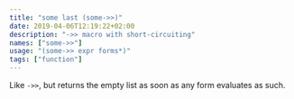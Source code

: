 ```yaml
---
title: "some last (some->>)"
date: 2019-04-06T12:19:22+02:00
description: "->> macro with short-circuiting"
names: ["some->>"]
usage: "(some->> expr forms*)"
tags: ["function"]
---
```

Like `->>`, but returns the empty list as soon as any form evaluates as such.
